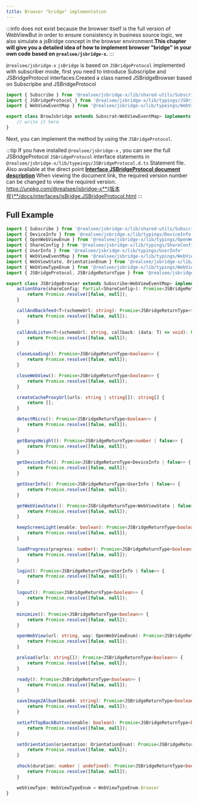 ```yaml
---
title: Browser "bridge" implementation
---
```


:::info
does not exist because the browser itself is the full version of WebViewBut in order to ensure consistency in business source logic, we also simulate a jsBridge concept in the browser environment.**This chapter will give you a detailed idea of how to implement browser "bridge" in your own code based on `@realsee/jsbridge-x`.**
:::

`@realsee/jsbridge-x` `jsBridge` is based on `JSBridgeProtocol` implemented with subscriber mode, first you need to introduce Subscripbe and JSBridgeProtocol interfaces.Created a class named JSBridgeBrowser based on Subscripbe and JSBridgeProtocol

```ts
import { Subscribe } from '@realsee/jsbridge-x/lib/shared-utils/Subscrimbe'
import { JSBridgeProtocol } from '@realsee/jsbridge-x/lib/typings/JSBridgeProtocol'
import { WebViewEventMap } from '@realsee/jsbridge-x/lib/typeings/WebViewEventMap'

export class BrowJsbridge extends Subscrat<WebViewEventMap> implements JSBridgeProtocol
    // write it here
}
```

Next, you can implement the method by using the `JSBridgeProtocol`.

:::tip
If you have installed `@realsee/jsbridge-x` , you can see the full JSBridgeProtocol `JSBridgeProtocol` interface statements in `@realsee/jsbridge-x/lib/typeings/JSBridgeProtocol.d.ts` Statement file. Also available at the direct point **[Interface JSBridgeProtocol document description](https://unpkg.com/@realsee/jsbridge-x/docs/interfaces/jsBridge.JSBridgeProtocol.html)** When viewing the document link, the required version number can be changed to view the required version. https://unpkg.com/@realsee/jsbridge-x**{版本号}**/docs/interfaces/jsBridge.JSBridgeProtocol.html
:::


## Full Example

```ts title="JSBridgeBrowser.ts"
import { Subscribe } from '@realsee/jsbridge-x/lib/shared-utils/Subscribe'
import { DeviceInfo } from '@realsee/jsbridge-x/lib/typings/DeviceInfo'
import { OpenWebViewEnum } from '@realsee/jsbridge-x/lib/typings/OpenWebViewEnum'
import { ShareConfig } from '@realsee/jsbridge-x/lib/typings/ShareConfig'
import { UserInfo } from '@realsee/jsbridge-x/lib/typings/UserInfo'
import { WebViewEventMap } from '@realsee/jsbridge-x/lib/typings/WebViewEventMap'
import { WebViewState, OrientationEnum } from '@realsee/jsbridge-x/lib/typings/WebViewState'
import { WebViewTypeEnum } from '@realsee/jsbridge-x/lib/typings/WebViewTypeEnum'
import { JSBridgeProtocol, JSBridgeReturnType } from '@realsee/jsbridge-x/lib/typings/JSBridgeProtocol'

export class JSBridgeBrowser extends Subscribe<WebViewEventMap> implements JSBridgeProtocol {
    actionShare(shareConfig: Partial<ShareConfig>): Promise<JSBridgeReturnType<boolean>> {
        return Promise.resolve([false, null]);
    }

    callAndBackfeed<T>(schemeUrl: string): Promise<JSBridgeReturnType<false | T>> {
        return Promise.resolve([false, null]);
    }

    callAndListen<T>(schemeUrl: string, callback: (data: T) => void): Promise<JSBridgeReturnType<false | (() => void)>> {
        return Promise.resolve([false, null]);
    }

    closeLoading(): Promise<JSBridgeReturnType<boolean>> {
        return Promise.resolve([false, null]);
    }

    closeWebView(): Promise<JSBridgeReturnType<boolean>> {
        return Promise.resolve([false, null]);
    }

    createCacheProxyUrl(urls: string | string[]): string[] {
        return [];
    }

    detectMicro(): Promise<JSBridgeReturnType<boolean>> {
        return Promise.resolve([false, null]);
    }

    getBangsHeight(): Promise<JSBridgeReturnType<number | false>> {
        return Promise.resolve([false, null]);
    }

    getDeviceInfo(): Promise<JSBridgeReturnType<DeviceInfo | false>> {
        return Promise.resolve([false, null]);
    }

    getUserInfo(): Promise<JSBridgeReturnType<UserInfo | false>> {
        return Promise.resolve([false, null]);
    }

    getWebViewState(): Promise<JSBridgeReturnType<WebViewState | false>> {
        return Promise.resolve([false, null]);
    }

    keepScreenLight(enable: boolean): Promise<JSBridgeReturnType<boolean>> {
        return Promise.resolve([false, null]);
    }

    loadProgress(progress: number): Promise<JSBridgeReturnType<boolean>> {
        return Promise.resolve([false, null]);
    }

    login(): Promise<JSBridgeReturnType<UserInfo | false>> {
        return Promise.resolve([false, null]);
    }

    logout(): Promise<JSBridgeReturnType<boolean>> {
        return Promise.resolve([false, null]);
    }

    minimize(): Promise<JSBridgeReturnType<boolean>> {
        return Promise.resolve([false, null]);
    }

    openWebView(url: string, way: OpenWebViewEnum): Promise<JSBridgeReturnType<boolean>> {
        return Promise.resolve([false, null]);
    }

    preload(urls: string[]): Promise<JSBridgeReturnType<boolean>> {
        return Promise.resolve([false, null]);
    }

    ready(): Promise<JSBridgeReturnType<boolean>> {
        return Promise.resolve([false, null]);
    }

    saveImage2Album(base64: string): Promise<JSBridgeReturnType<boolean>> {
        return Promise.resolve([false, null]);
    }

    setLeftTopBackButton(enable: boolean): Promise<JSBridgeReturnType<boolean>> {
        return Promise.resolve([false, null]);
    }

    setOrientation(orientation: OrientationEnum): Promise<JSBridgeReturnType<boolean>> {
        return Promise.resolve([false, null]);
    }

    shock(duration: number | undefined): Promise<JSBridgeReturnType<boolean>> {
        return Promise.resolve([false, null]);
    }

    webViewType: WebViewTypeEnum = WebViewTypeEnum.Browser
}

```
